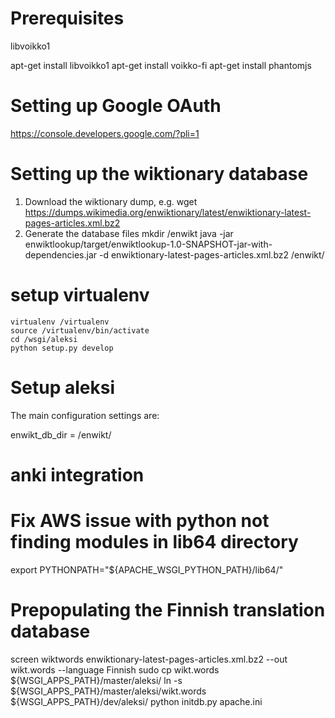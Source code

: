 # Prerequisites

libvoikko1

apt-get install libvoikko1
apt-get install voikko-fi
apt-get install phantomjs

# Setting up Google OAuth
https://console.developers.google.com/?pli=1

# Setting up the wiktionary database
 1. Download the wiktionary dump, e.g.
    wget https://dumps.wikimedia.org/enwiktionary/latest/enwiktionary-latest-pages-articles.xml.bz2
 2. Generate the database files
    mkdir /enwikt
    java -jar enwiktlookup/target/enwiktlookup-1.0-SNAPSHOT-jar-with-dependencies.jar -d enwiktionary-latest-pages-articles.xml.bz2 /enwikt/

# setup virtualenv

    virtualenv /virtualenv
    source /virtualenv/bin/activate
    cd /wsgi/aleksi
    python setup.py develop

# Setup aleksi
The main configuration settings are:

enwikt_db_dir = /enwikt/

# anki integration

# Fix AWS issue with python not finding modules in lib64 directory

export PYTHONPATH="${APACHE_WSGI_PYTHON_PATH}/lib64/"

# Prepopulating the Finnish translation database
screen
wiktwords enwiktionary-latest-pages-articles.xml.bz2 --out wikt.words --language Finnish
sudo cp wikt.words ${WSGI_APPS_PATH}/master/aleksi/
ln -s ${WSGI_APPS_PATH}/master/aleksi/wikt.words ${WSGI_APPS_PATH}/dev/aleksi/
python initdb.py apache.ini
